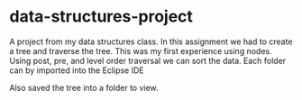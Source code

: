 # data-structures-project
A project from my data structures class.
In this assignment we had to create a tree and traverse the tree. This was my first experience using nodes.
Using post, pre, and level order traversal we can sort the data.
Each folder can by imported into the Eclipse IDE

Also saved the tree into a folder to view. 
